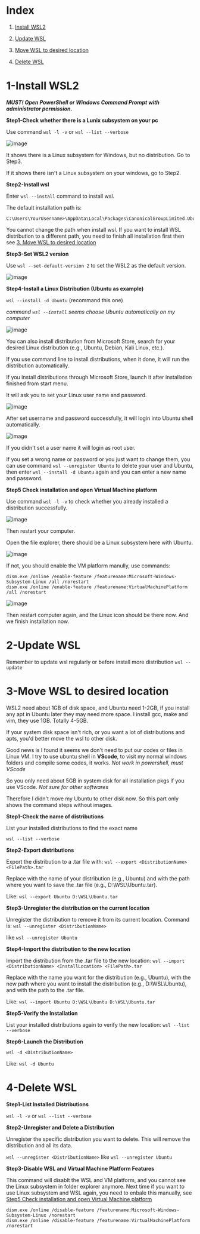 # Index

1. [Install WSL2](#1-Install-WSL2)

2. [Update WSL](#2-Update-WSL)

3. [Move WSL to desired location](#3-Move-WSL-to-desired-location)

4. [Delete WSL](#4-Delete-WSL)

# 1-Install WSL2

_**MUST! Open PowerShell or Windows Command Prompt with administrator permission.**_

**Step1-Check whether there is a Lunix subsystem on your pc**

Use command ```wsl -l -v``` or ```wsl --list --verbose```

![image](https://github.com/yingzhan11/WSL-Handbook/assets/153290203/3fbe0272-40dc-4d8d-884c-2d52aa64837c)

It shows there is a Linux subsystem for Windows, but no distribution. Go to Step3.

If it shows there isn't a Linux subsystem on your windows, go to Step2.

**Step2-Install wsl**

Enter ```wsl --install``` command to install wsl.

The default installation path is:
```
C:\Users\YourUsername>\AppData\Local\Packages\CanonicalGroupLimited.UbuntuonWindows_<some_random_string>\LocalState\
```

You cannot change the path when install wsl. If you want to install WSL distribution to a different path, you need to finish all installation first then see [3. Move WSL to desired location](#3-Move-WSL-to-desired-location)

**Step3-Set WSL2 version**

Use ```wsl --set-default-version 2``` to set the WSL2 as the default version.

![image](https://github.com/yingzhan11/WSL-Handbook/assets/153290203/85e56fe8-1deb-414c-bc23-67e608fd692b)

**Step4-Install a Linux Distribution (Ubuntu as example)**

```wsl --install -d Ubuntu``` (recommand this one)

_command ```wsl --install``` seems choose Ubuntu automatically on my computer_

![image](https://github.com/yingzhan11/WSL-Handbook/assets/153290203/d46b8a0e-43a7-426d-82fa-82f69b4f0e11)

You can also install distribution from Microsoft Store, search for your desired Linux distribution (e.g., Ubuntu, Debian, Kali Linux, etc.).

If you use command line to install distributions, when it done, it will run the distribution automatically.

If you install distributions through Microsoft Store, launch it after installation finished from start menu.

It will ask you to set your Linux user name and password.

![image](https://github.com/yingzhan11/WSL-Handbook/assets/153290203/a99529c3-6993-4170-9629-a82d57f639f2)

After set username and password successfully, it will login into Ubuntu shell automatically.

![image](https://github.com/yingzhan11/WSL-Handbook/assets/153290203/0bb3db22-6210-49bf-b058-12f2a1ab580b)

If you didn't set a user name it will login as root user.

If you set a wrong name or password or you just want to change them, you can use command ```wsl --unregister Ubuntu``` to delete your user and Ubuntu, then enter ```wsl --install -d Ubuntu``` again and you can enter a new name and password.

**Step5 Check installation and open Virtual Machine platform**

Use command ```wsl -l -v``` to check whether you already installed a distribution successfully.

![image](https://github.com/yingzhan11/WSL-Handbook/assets/153290203/a62bcbde-edae-4314-9176-132e2f575677)

Then restart your computer.

Open the file explorer, there should be a Linux subsystem here with Ubuntu. 

![image](https://github.com/yingzhan11/WSL-Handbook/assets/153290203/daae089c-36da-47d2-828a-c2d6f0486af8)

If not, you should enable the VM platform manully, use commands:

```
dism.exe /online /enable-feature /featurename:Microsoft-Windows-Subsystem-Linux /all /norestart
dism.exe /online /enable-feature /featurename:VirtualMachinePlatform /all /norestart
```

![image](https://github.com/yingzhan11/WSL-Handbook/assets/153290203/5679a07d-1088-49d6-acd0-0137bb045da9)

Then restart computer again, and the Linux icon should be there now. And we finish installation now.

# 2-Update WSL

Remember to update wsl regularly or before install more distribution ```wsl --update```

# 3-Move WSL to desired location

WSL2 need about 1GB of disk space, and Ubuntu need 1-2GB, if you install any apt in Ubuntu later they may need more space. I install gcc, make and vim, they use 1GB. Totally 4-5GB. 

If your system disk space isn't rich, or you want a lot of distributions and apts, you'd better move the wsl to other disk.

Good news is I found it seems we don't need to put our codes or files in Linux VM. I try to use ubuntu shell in **VScode**, to visit my normal windows folders and compile some codes, it works. _Not work in powershell, must VScode_

So you only need about 5GB in system disk for all installation pkgs if you use VScode. _Not sure for other softwares_

Therefore I didn't move my Ubuntu to other disk now. So this part only shows the command steps without images.

**Step1-Check the name of distributions**

List your installed distributions to find the exact name

```wsl --list --verbose```

**Step2-Export distributions**

Export the distribution to a .tar file with: ```wsl --export <DistributionName> <FilePath>.tar```

Replace <DistributionName> with the name of your distribution (e.g., Ubuntu) and <FilePath> with the path where you want to save the .tar file (e.g., D:\WSL\Ubuntu.tar).

Like: ```wsl --export Ubuntu D:\WSL\Ubuntu.tar```

**Step3-Unregister the distribution on the current location**

Unregister the distribution to remove it from its current location. Command is: ```wsl --unregister <DistributionName>```

like ```wsl --unregister Ubuntu```

**Step4-Import the distribution to the new location**

Import the distribution from the .tar file to the new location: ```wsl --import <DistributionName> <InstallLocation> <FilePath>.tar```

Replace <DistributionName> with the name you want for the distribution (e.g., Ubuntu), <InstallLocation> with the new path where you want to install the distribution (e.g., D:\WSL\Ubuntu), and <FilePath> with the path to the .tar file.

Like: ```wsl --import Ubuntu D:\WSL\Ubuntu D:\WSL\Ubuntu.tar```

**Step5-Verify the Installation**

List your installed distributions again to verify the new location: ```wsl --list --verbose```

**Step6-Launch the Distribution**

```wsl -d <DistributionName>```

Like: ```wsl -d Ubuntu```

# 4-Delete WSL

**Step1-List Installed Distributions**

```wsl -l -v``` or ```wsl --list --verbose```

**Step2-Unregister and Delete a Distribution**

Unregister the specific distribution you want to delete. This will remove the distribution and all its data.

```wsl --unregister <DistributionName>``` like ```wsl --unregister Ubuntu```

**Step3-Disable WSL and Virtual Machine Platform Features**

This command will disablt the WSL and VM platform, and you cannot see the Linux subsystem in folder explorer anymore. Next time if you want to use Linux subsystem and WSL again, you need to enbale this manually, see [Step5 Check installation and open Virtual Machine platform](#Step5-Check-installation-and-open-Virtual-Machine-platform)

```
dism.exe /online /disable-feature /featurename:Microsoft-Windows-Subsystem-Linux /norestart
dism.exe /online /disable-feature /featurename:VirtualMachinePlatform /norestart
```




